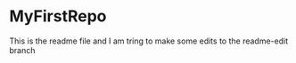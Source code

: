 MyFirstRepo
===========

This is the readme file and I am tring to make some edits to the readme-edit branch

